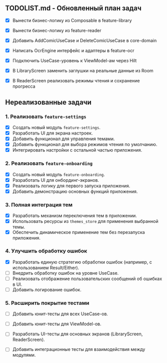 ## TODOLIST.md - Обновленный план задач

- [x] Вынести бизнес-логику из Composable в feature-library
- [x] Вынести бизнес-логику из feature-reader
- [x] Добавить AddComicUseCase и DeleteComicUseCase в core-domain
- [x] Написать OcrEngine интерфейс и адаптеры в feature-ocr
- [x] Подключить UseCase-уровень к ViewModel-ам через Hilt
- [x] В LibraryScreen заменить заглушки на реальные данные из Room
- [x] В ReaderScreen реализовать режимы чтения и сохранение прогресса



## Нереализованные задачи

### 1. Реализовать `feature-settings`
- [x] Создать новый модуль `feature-settings`.
- [x] Разработать UI для экрана настроек.
- [x] Добавить функционал для управления темами.
- [x] Добавить функционал для выбора режимов чтения по умолчанию.
- [x] Интегрировать настройки с остальной частью приложения.

### 2. Реализовать `feature-onboarding`
- [x] Создать новый модуль `feature-onboarding`.
- [x] Разработать UI для онбординг-экранов.
- [x] Реализовать логику для первого запуска приложения.
- [x] Добавить демонстрацию основных функций приложения.

### 3. Полная интеграция тем
- [x] Разработать механизм переключения тем в приложении.
- [x] Использовать ресурсы из `themes_store` для применения выбранной темы.
- [x] Обеспечить динамическое применение тем без перезапуска приложения.

### 4. Улучшить обработку ошибок
- [x] Разработать единую стратегию обработки ошибок (например, с использованием Result/Either).
- [ ] Внедрить обработку ошибок на уровне UseCase.
- [ ] Реализовать отображение пользовательских сообщений об ошибках в UI.
- [ ] Добавить логирование ошибок.

### 5. Расширить покрытие тестами
- [ ] Добавить юнит-тесты для всех UseCase-ов.
- [ ] Добавить юнит-тесты для ViewModel-ов.
- [ ] Разработать UI-тесты для основных экранов (LibraryScreen, ReaderScreen).
- [ ] Добавить интеграционные тесты для взаимодействия между модулями.


